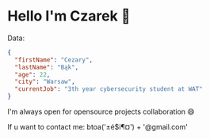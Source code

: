# Hello I'm Czarek 👋

Data:

```json
{
  "firstName": "Cezary",
  "lastName": "Bąk",
  "age": 22,
  "city": "Warsaw",
  "currentJob": "3th year cybersecurity student at WAT"
}
```

I'm always open for opensource projects collaboration 😄

If u want to contact me: btoa('±é$i¶¤') + '@gmail.com'
